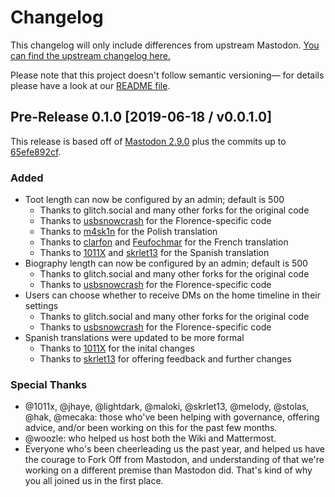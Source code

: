 # Changelog

This changelog will only include differences from upstream Mastodon. [You can find the upstream
changelog here.](https://github.com/tootsuite/mastodon/blob/master/CHANGELOG.md)

Please note that this project doesn't follow semantic versioning— for details please have a look at
our [README file].

[README file]: ./README.md

## Pre-Release 0.1.0 [2019-06-18 / v0.0.1.0]

This release is based off of [Mastodon 2.9.0] plus the commits up to [65efe892cf].

[Mastodon 2.9.0]: https://github.com/tootsuite/mastodon/blob/v2.9.0/CHANGELOG.md
[65efe892cf]: https://github.com/tootsuite/mastodon/compare/c9eeb2e832b5b36a86028bbec7a353c32be510a7..65efe892cf56cd4f998de885bccc36e9231d8144

### Added

* Toot length can now be configured by an admin; default is 500
    * Thanks to glitch.social and many other forks for the original code
    * Thanks to [usbsnowcrash] for the Florence-specific code
    * Thanks to [m4sk1n] for the Polish translation
    * Thanks to [clarfon] and [Feufochmar] for the French translation
    * Thanks to [1011X] and [skrlet13] for the Spanish translation
* Biography length can now be configured by an admin; default is 500
    * Thanks to glitch.social and many other forks for the original code
    * Thanks to [usbsnowcrash] for the Florence-specific code
* Users can choose whether to receive DMs on the home timeline in their settings
    * Thanks to glitch.social and many other forks for the original code
    * Thanks to [usbsnowcrash] for the Florence-specific code
* Spanish translations were updated to be more formal
    * Thanks to [1011X] for the inital changes
    * Thanks to [skrlet13] for offering feedback and further changes

[1011X]: https://github.com/1011X
[clarfon]: https://github.com/clarfon
[Feufochmar]: https://github.com/Feufochmar
[m4sk1n]: https://github.com/m4sk1n
[skrlet13]: https://github.com/skrlet13
[usbsnowcrash]: https://github.com/usbsnowcrash

### Special Thanks

* @1011x, @jhaye, @lightdark, @maloki, @skrlet13, @melody, @stolas, @hak, @mecaka: those who've
  been helping with governance, offering advice, and/or been working on this for the past few
  months.
* @woozle: who helped us host both the Wiki and Mattermost.
* Everyone who's been cheerleading us the past year, and helped us have the courage to Fork Off
  from Mastodon, and understanding of that we're working on a different premise than Mastodon did.
  That's kind of why you all joined us in the first place.
